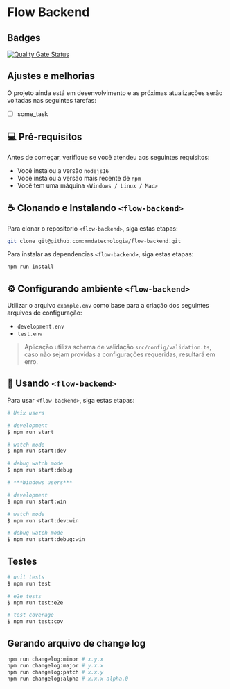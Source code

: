 # Flow Backend

## Badges

[![Quality Gate Status](https://sonarcloud.io/api/project_badges/measure?project=mmdatecnologia_flow-backend&metric=alert_status)](https://sonarcloud.io/summary/new_code?id=mmdatecnologia_flow-backend)

## Ajustes e melhorias

O projeto ainda está em desenvolvimento e as próximas atualizações serão voltadas nas seguintes tarefas:

- [ ] some_task

## 💻 Pré-requisitos

Antes de começar, verifique se você atendeu aos seguintes requisitos:

- Você instalou a versão `nodejs16`
- Você instalou a versão mais recente de `npm`
- Você tem uma máquina `<Windows / Linux / Mac>`

## ☕ Clonando e Instalando ``<flow-backend>``

Para clonar o repositorio `<flow-backend>`, siga estas etapas:

```bash
git clone git@github.com:mmdatecnologia/flow-backend.git
```

Para instalar as dependencias `<flow-backend>`, siga estas etapas:

```bash
npm run install
```

## ⚙️ Configurando ambiente `<flow-backend>`

Utilizar o arquivo `example.env` como base para a criação dos seguintes arquivos de configuração:

- `development.env`
- `test.env`

> Aplicação utiliza schema de validação `src/config/validation.ts`, caso não sejam providas a configurações requeridas, resultará em erro.

## 🚀 Usando `<flow-backend>`

Para usar `<flow-backend>`, siga estas etapas:

```bash
# Unix users

# development
$ npm run start

# watch mode
$ npm run start:dev

# debug watch mode
$ npm run start:debug

# ***Windows users***

# development
$ npm run start:win

# watch mode
$ npm run start:dev:win

# debug watch mode
$ npm run start:debug:win
```

## Testes

```bash
# unit tests
$ npm run test

# e2e tests
$ npm run test:e2e

# test coverage
$ npm run test:cov
```

## Gerando arquivo de change log

```bash
npm run changelog:minor # x.y.x
npm run changelog:major # y.x.x
npm run changelog:patch # x.x.y
npm run changelog:alpha # x.x.x-alpha.0
```
